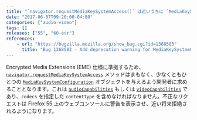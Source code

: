 ```yaml
---
title: "`navigator.requestMediaKeySystemAccess()` は近いうちに `MediaKeySystemCapabilities` 設定が必須となります"
date: "2017-06-07T09:20:00-04:00"
categories: ["audio-video"]
tags: []
releases: ["55", "60-esr"]
references:
    - url: "https://bugzilla.mozilla.org/show_bug.cgi?id=1368583"
      title: "Bug 1368583 - Add deprecation warning for MediaKeySystemConfigurations without MediaKeySystemCapabilities, or with MediaKeySystemCapabilities with no codecs specified"
---
```

Encrypted Media Extensions (EME) 仕様に準拠するため、[`navigator.requestMediaKeySystemAccess`](https://developer.mozilla.org/docs/Web/API/Navigator/requestMediaKeySystemAccess) メソッドはまもなく、少なくともひとつの [`MediaKeySystemConfiguration`](https://developer.mozilla.org/docs/Web/API/MediaKeySystemConfiguration) オブジェクトを与えるよう開発者に求めることとなります。これは [`audioCapabilities`](https://developer.mozilla.org/docs/Web/API/MediaKeySystemConfiguration/audioCapabilities) もしくは [`videoCapabilities`](https://developer.mozilla.org/docs/Web/API/MediaKeySystemConfiguration/videoCapabilities) であり、`codecs` を指定した `contentType` を含めなければなりません。不正なリクエストは Firefox 55 上のウェブコンソールに警告を表示させ、近い将来拒絶されるようになります。
